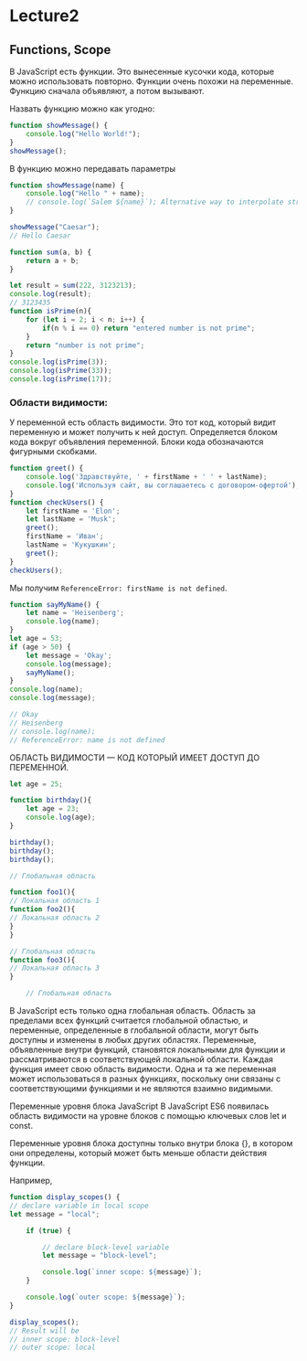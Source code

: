 # Lecture2

## Functions, Scope
В JavaScript есть функции. Это вынесенные кусочки кода, которые можно использовать повторно.
Функции очень похожи на переменные. 
Функцию сначала объявляют, а потом вызывают.

Назвать функцию можно как угодно:
```javascript
function showMessage() {
    console.log("Hello World!");
}
showMessage();
```
В функцию можно передавать параметры
```javascript
function showMessage(name) {
    console.log("Hello " + name);
    // console.log(`Salem ${name}`); Alternative way to interpolate strings
}

showMessage("Caesar");
// Hello Caesar
```

```javascript
function sum(a, b) {
    return a + b;
}

let result = sum(222, 3123213);
console.log(result);
// 3123435
function isPrime(n){
    for (let i = 2; i < n; i++) {
        if(n % i == 0) return "entered number is not prime";
    }
    return "number is not prime";
}
console.log(isPrime(3));
console.log(isPrime(33));
console.log(isPrime(17));
```


### Области видимости:
У переменной есть область видимости. Это тот код, который видит переменную и может получить к ней доступ.
Определяется блоком кода вокруг объявления переменной. 
Блоки кода обозначаются фигурными скобками.

```javascript
function greet() {
    console.log('Здравствуйте, ' + firstName + ' ' + lastName);
    console.log('Используя сайт, вы соглашаетесь с договором-офертой');
}
function checkUsers() {
    let firstName = 'Elon';
    let lastName = 'Musk';
    greet();
    firstName = 'Иван';
    lastName = 'Кукушкин';
    greet();
}
checkUsers();
```

Мы получим `ReferenceError: firstName is not defined`. 
```javascript
function sayMyName() {
    let name = 'Heisenberg';
    console.log(name);
}
let age = 53;
if (age > 50) {
    let message = 'Okay';
    console.log(message);
    sayMyName();
}
console.log(name);
console.log(message);

// Okay
// Heisenberg
// console.log(name);
// ReferenceError: name is not defined
```

ОБЛАСТЬ ВИДИМОСТИ — КОД КОТОРЫЙ ИМЕЕТ ДОСТУП ДО ПЕРЕМЕННОЙ.

```javascript
let age = 25;

function birthday(){
    let age = 23;
    console.log(age);
}

birthday();
birthday();
birthday();
```

```javascript
// Глобальная область

function foo1(){
// Локальная область 1
function foo2(){
// Локальная область 2
}
}

// Глобальная область
function foo3(){
// Локальная область 3
}

    // Глобальная область

```

В JavaScript есть только одна глобальная область. 
Область за пределами всех функций считается глобальной областью, и переменные, определенные в глобальной области, могут быть доступны и изменены в любых других областях.
Переменные, объявленные внутри функций, становятся локальными для функции и рассматриваются в соответствующей локальной области. 
Каждая функция имеет свою область видимости. 
Одна и та же переменная может использоваться в разных функциях, поскольку они связаны с соответствующими функциями и не являются взаимно видимыми.

Переменные уровня блока JavaScript
В JavaScript ES6 появилась область видимости на уровне блоков с помощью ключевых слов let и const.

Переменные уровня блока доступны только внутри блока {}, в котором они определены, который может быть меньше области действия функции. 

Например,
```javascript
function display_scopes() {
// declare variable in local scope
let message = "local";

    if (true) {

        // declare block-level variable
        let message = "block-level";

        console.log(`inner scope: ${message}`);
    }

    console.log(`outer scope: ${message}`);
}

display_scopes();
// Result will be
// inner scope: block-level
// outer scope: local
```


